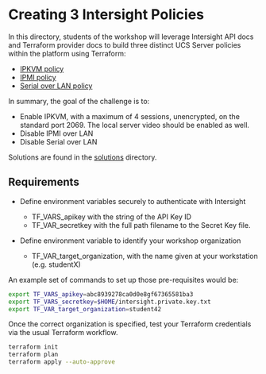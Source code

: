 # Creating 3 Intersight Policies

In this directory, students of the workshop will leverage Intersight API docs and Terraform provider docs to build three distinct UCS Server policies within the platform using Terraform:

- [IPKVM policy](https://registry.terraform.io/providers/CiscoDevNet/intersight/latest/docs/resources/kvm_policy)
- [IPMI policy](https://registry.terraform.io/providers/CiscoDevNet/intersight/latest/docs/resources/ipmioverlan_policy)
- [Serial over LAN policy](https://registry.terraform.io/providers/CiscoDevNet/intersight/latest/docs/resources/sol_policy)

In summary, the goal of the challenge is to:

- Enable IPKVM, with a maximum of 4 sessions, unencrypted, on the standard port 2069. The local server video should be enabled as well.
- Disable IPMI over LAN
- Disable Serial over LAN

Solutions are found in the [solutions](./solutions/) directory.

## Requirements

- Define environment variables securely to authenticate with Intersight
    - TF_VARS_apikey with the string of the API Key ID
    - TF_VAR_secretkey with the full path filename to the Secret Key file.

- Define environment variable to identify your workshop organization
    - TF_VAR_target_organization, with the name given at your workstation (e.g. studentX)

An example set of commands to set up those pre-requisites would be:

```bash
export TF_VARS_apikey=abc8939278ca0d0e8gf67365581ba3
export TF_VARS_secretkey=$HOME/intersight.private.key.txt
export TF_VAR_target_organization=student42
```

Once the correct organization is specified, test your Terraform credentials via the usual Terraform workflow.

```bash
terraform init
terraform plan
terraform apply --auto-approve
```
